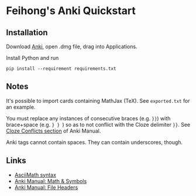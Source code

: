 # Feihong's Anki Quickstart

## Installation

Download [Anki](https://apps.ankiweb.net/), open .dmg file, drag into Applications.

Install Python and run 

    pip install --requirement requirements.txt

## Notes

It's possible to import cards containing MathJax (TeX). See `exported.txt` for an example.

You must replace any instances of consecutive braces (e.g. `}}`) with brace+space (e.g. `} } `) so as to not conflict with the Cloze delimiter `}}`. See [Cloze Conflicts section](https://docs.ankiweb.net/math.html#cloze-conflicts) of Anki Manual.

Anki tags cannot contain spaces. They can contain underscores, though.

## Links

- [AsciiMath syntax](http://asciimath.org/#syntax)
- [Anki Manual: Math & Symbols](https://docs.ankiweb.net/math.html)
- [Anki Manual: File Headers](https://docs.ankiweb.net/importing.html#file-headers)
